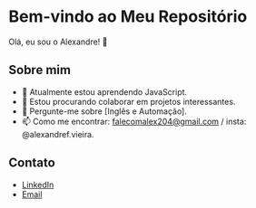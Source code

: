 # Bem-vindo ao Meu Repositório

Olá, eu sou o Alexandre! 👋

## Sobre mim

- 🌱 Atualmente estou aprendendo JavaScript.
- 👯 Estou procurando colaborar em projetos interessantes.
- 💬 Pergunte-me sobre [Inglês e Automação].
- 📫 Como me encontrar: falecomalex204@gmail.com / insta: @alexandref.vieira.

## Contato

- [LinkedIn](https://www.linkedin.com/in/alexandre-farias-vieira-4882a3249?utm_source=share&utm_campaign=share_via&utm_content=profile&utm_medium=android_app)
- [Email](falecomalex204@gmail.com)

